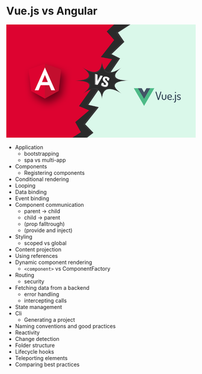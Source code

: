 # Vue.js vs Angular

![An immage of Angular vs Vue.js](./img/angular-vs-vue.png)


* Application
  * bootstrapping
  * spa vs multi-app
* Components
  * Registering components 
* Conditional rendering
* Looping
* Data binding
* Event binding
* Component communication
  * parent -> child
  * child -> parent
  * (prop falltrough)
  * (provide and inject)
* Styling
  * scoped vs global
* Content projection
* Using references
* Dynamic component rendering
  * `<component>` vs ComponentFactory
* Routing
  * security
* Fetching data from a backend
  * error handling
  * intercepting calls 
* State management
* Cli
  * Generating a project
* Naming conventions and good practices
* Reactivity
* Change detection
* Folder structure
* Lifecycle hooks
* Teleporting elements
* Comparing best practices



[//]: # (# Table of contents)
[//]: # (1. [Introduction]&#40;#introduction&#41;)
[//]: # (2. [Some paragraph]&#40;#paragraph1&#41;)
[//]: # (    1. [Sub paragraph]&#40;#subparagraph1&#41;)
[//]: # (3. [Another paragraph]&#40;#paragraph2&#41;)
[//]: # ()
[//]: # (## This is the introduction <a name="introduction"></a>)
[//]: # (Some introduction text, formatted in heading 2 style)
